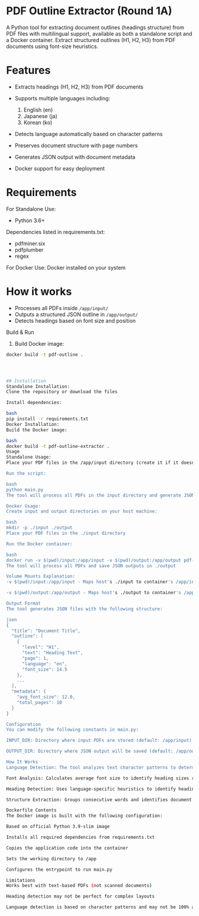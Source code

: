 # PDF Outline Extractor (Round 1A)
A Python tool for extracting document outlines (headings structure) from PDF files with multilingual support, available as both a standalone script and a Docker container.
Extract structured outlines (H1, H2, H3) from PDF documents using font-size heuristics.

# Features
- Extracts headings (H1, H2, H3) from PDF documents

- Supports multiple languages including:
   1. English (en)
   2. Japanese (ja)
   3. Korean (ko)

- Detects language automatically based on character patterns

- Preserves document structure with page numbers

- Generates JSON output with document metadata

- Docker support for easy deployment


# Requirements
For Standalone Use:
- Python 3.6+

Dependencies listed in requirements.txt:
- pdfminer.six
- pdfplumber
- regex

For Docker Use:
Docker installed on your system

# How it works
- Processes all PDFs inside `/app/input/`
- Outputs a structured JSON outline in `/app/output/`
- Detects headings based on font size and position

Build & Run

1. Build Docker image:

```bash
docker build -t pdf-outline .




## Installation
Standalone Installation:
Clone the repository or download the files

Install dependencies:

bash
pip install -r requirements.txt
Docker Installation:
Build the Docker image:

bash
docker build -t pdf-outline-extractor .
Usage
Standalone Usage:
Place your PDF files in the /app/input directory (create it if it doesn't exist)

Run the script:

bash
python main.py
The tool will process all PDFs in the input directory and generate JSON files in /app/output

Docker Usage:
Create input and output directories on your host machine:

bash
mkdir -p ./input ./output
Place your PDF files in the ./input directory

Run the Docker container:

bash
docker run -v $(pwd)/input:/app/input -v $(pwd)/output:/app/output pdf-outline-extractor
The tool will process all PDFs and save JSON outputs in ./output

Volume Mounts Explanation:
-v $(pwd)/input:/app/input - Maps host's ./input to container's /app/input

-v $(pwd)/output:/app/output - Maps host's ./output to container's /app/output

Output Format
The tool generates JSON files with the following structure:

json
{
  "title": "Document Title",
  "outline": [
    {
      "level": "H1",
      "text": "Heading Text",
      "page": 1,
      "language": "en",
      "font_size": 14.5
    },
    ...
  ],
  "metadata": {
    "avg_font_size": 12.0,
    "total_pages": 10
  }
}

Configuration
You can modify the following constants in main.py:

INPUT_DIR: Directory where input PDFs are stored (default: /app/input)

OUTPUT_DIR: Directory where JSON output will be saved (default: /app/output)

How It Works
Language Detection: The tool analyzes text character patterns to determine the document's primary language

Font Analysis: Calculates average font size to identify heading sizes relative to body text

Heading Detection: Uses language-specific heuristics to identify headings at different levels (H1-H3)

Structure Extraction: Groups consecutive words and identifies document structure

Dockerfile Contents
The Docker image is built with the following configuration:

Based on official Python 3.9-slim image

Installs all required dependencies from requirements.txt

Copies the application code into the container

Sets the working directory to /app

Configures the entrypoint to run main.py

Limitations
Works best with text-based PDFs (not scanned documents)

Heading detection may not be perfect for complex layouts

Language detection is based on character patterns and may not be 100% accurate ##

